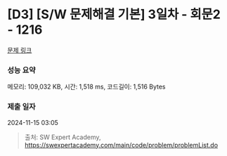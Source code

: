 # [D3] [S/W 문제해결 기본] 3일차 - 회문2 - 1216 

[문제 링크](https://swexpertacademy.com/main/code/problem/problemDetail.do?contestProbId=AV14Rq5aABUCFAYi) 

### 성능 요약

메모리: 109,032 KB, 시간: 1,518 ms, 코드길이: 1,516 Bytes

### 제출 일자

2024-11-15 03:05



> 출처: SW Expert Academy, https://swexpertacademy.com/main/code/problem/problemList.do